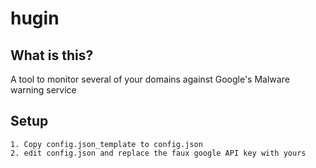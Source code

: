 # hugin
## What is this?
A tool to monitor several of your domains against Google's Malware warning service

## Setup
	1. Copy config.json_template to config.json
	2. edit config.json and replace the faux google API key with yours
